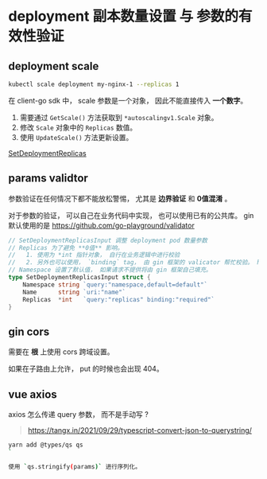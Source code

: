# deployment 副本数量设置 与 参数的有效性验证

## deployment scale

```bash
kubectl scale deployment my-nginx-1 --replicas 1
```

在 client-go sdk 中， scale 参数是一个对象， 因此不能直接传入 **一个数字**。

1. 需要通过 `GetScale()` 方法获取到 `*autoscalingv1.Scale` 对象。
2. 修改 `Scale` 对象中的 `Replicas` 数值。
3. 使用 `UpdateScale()` 方法更新设置。

[SetDeploymentReplicas](/internal/k8sdao/deployment.go#L25)

## params validtor

参数验证在任何情况下都不能放松警惕， 尤其是 **边界验证** 和 **0值混淆** 。

对于参数的验证， 可以自己在业务代码中实现， 也可以使用已有的公共库。 gin 默认使用的是 https://github.com/go-playground/validator


```go
// SetDeploymentReplicasInput 调整 deployment pod 数量参数
// Replicas 为了避免 **0值** 影响。
//   1. 使用为 *int 指针对象， 自行在业务逻辑中进行校验
//   2. 另外也可以使用， `binding` tag， 由 gin 框架的 valicator 帮忙校验。 https://github.com/go-playground/validator
// Namespace 设置了默认值， 如果请求不提供将由 gin 框架自己填充。
type SetDeploymentReplicasInput struct {
	Namespace string `query:"namespace,default=default"`
	Name      string `uri:"name"`
	Replicas  *int   `query:"replicas" binding:"required"`
}
```

## gin cors

需要在 **根** 上使用 cors 跨域设置。

如果在子路由上允许， put 的时候也会出现 404。

## vue axios

axios 怎么传递 query 参数， 而不是手动写 ?

> https://tangx.in/2021/09/29/typescript-convert-json-to-querystring/

```bash
yarn add @types/qs qs
`

使用 `qs.stringify(params)` 进行序列化。




